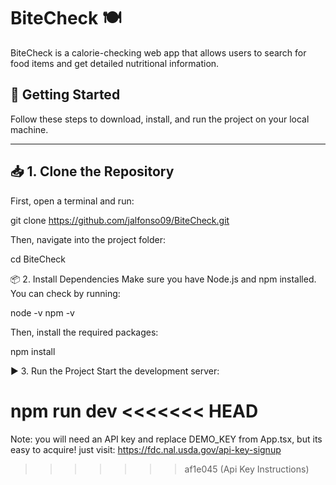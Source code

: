 # BiteCheck 🍽️

BiteCheck is a calorie-checking web app that allows users to search for food items and get detailed nutritional information.

## 🚀 Getting Started

Follow these steps to download, install, and run the project on your local machine.

---

## 📥 1. Clone the Repository

First, open a terminal and run:


git clone https://github.com/jalfonso09/BiteCheck.git

Then, navigate into the project folder:

cd BiteCheck

📦 2. Install Dependencies
Make sure you have Node.js and npm installed. You can check by running:

node -v
npm -v

Then, install the required packages:

npm install

▶️ 3. Run the Project
Start the development server:

npm run dev
<<<<<<< HEAD
=======


Note: you will need an API key and replace DEMO_KEY from App.tsx, but its easy to acquire! just visit: https://fdc.nal.usda.gov/api-key-signup
>>>>>>> af1e045 (Api Key Instructions)
